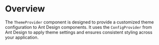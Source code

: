 # Overview

The `ThemeProvider` component is designed to provide a customized theme configuration to Ant Design components. It uses the `ConfigProvider` from Ant Design to apply theme settings and ensures consistent styling across your application.
